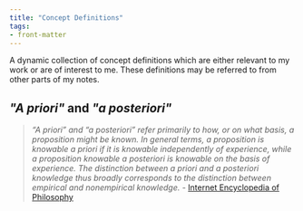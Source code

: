 ```yaml
---
title: "Concept Definitions"
tags:
- front-matter
---
```


A dynamic collection of concept definitions which are either relevant to my work
or are of interest to me. These definitions may be referred to from other
parts of my notes. 

## _"A priori"_ and _"a posteriori"_

> _“A priori” and “a posteriori” refer primarily to how, or on what basis, a
proposition might be known. In general terms, a proposition is knowable a priori
if it is knowable independently of experience, while a proposition knowable a
posteriori is knowable on the basis of experience. The distinction between a
priori and a posteriori knowledge thus broadly corresponds to the distinction
between empirical and nonempirical knowledge._ - [Internet Encyclopedia of
Philosophy](https://iep.utm.edu/apriori/)